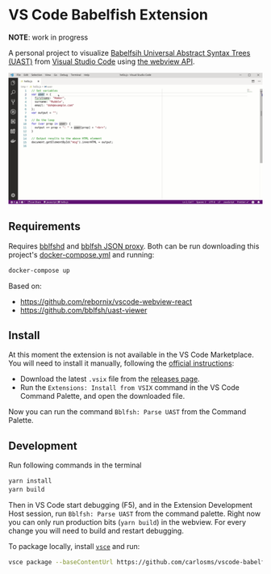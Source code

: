 # VS Code Babelfish Extension

**NOTE**: work in progress

A personal project to visualize [Babelfsih Universal Abstract Syntax Trees (UAST)](https://doc.bblf.sh/) from [Visual Studio Code](https://code.visualstudio.com/) using [the webview API](https://code.visualstudio.com/docs/extensions/webview).

![screenshot](./doc/screencast.gif)

## Requirements

Requires [bblfshd](https://github.com/bblfsh/bblfshd) and [bblfsh JSON proxy](https://github.com/carlosms/bblfsh-json-proxy). Both can be run downloading this project's [docker-compose.yml](./docker-compose.yml) and running:

```bash
docker-compose up
```

Based on:
- https://github.com/rebornix/vscode-webview-react
- https://github.com/bblfsh/uast-viewer

## Install

At this moment the extension is not available in the VS Code Marketplace. You will need to install it manually, following the [official instructions](https://code.visualstudio.com/docs/editor/extension-gallery#_install-from-a-vsix):
- Download the latest `.vsix` file from the [releases page](https://github.com/carlosms/vscode-babelfish/releases).
- Run the `Extensions: Install from VSIX` command in the VS Code Command Palette, and open the downloaded file.

Now you can run the command `Bblfsh: Parse UAST` from the Command Palette.

## Development

Run following commands in the terminal

```bash
yarn install
yarn build
```

Then in VS Code  start debugging (F5), and in the Extension Development Host session, run `Bblfsh: Parse UAST` from the command palette.
Right now you can only run production bits (`yarn build`) in the webview. For every change you will need to build and restart debugging.

To package locally, install [`vsce`](https://github.com/Microsoft/vscode-vsce) and run:

```bash
vsce package --baseContentUrl https://github.com/carlosms/vscode-babelfish --baseImagesUrl https://github.com/carlosms/vscode-babelfish
```